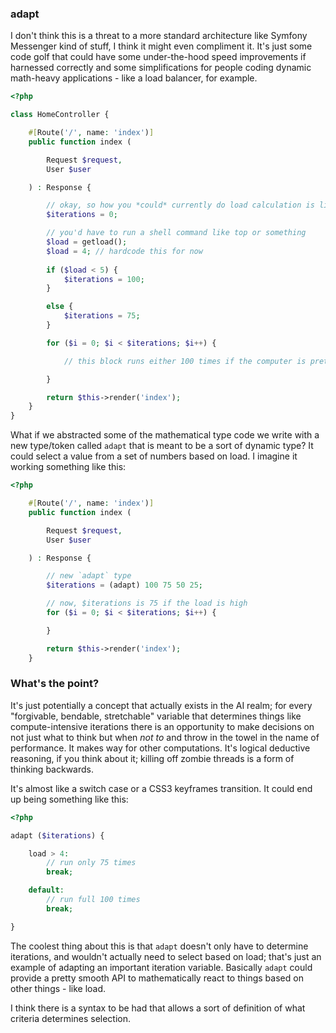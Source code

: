 ### adapt
I don't think this is a threat to a more standard architecture like Symfony Messenger kind of stuff, I think it might even compliment it. It's just some code golf that could have some under-the-hood speed improvements if harnessed correctly and some simplifications for people coding dynamic math-heavy applications - like a load balancer, for example.

```php
<?php

class HomeController {

    #[Route('/', name: 'index')]
    public function index (

        Request $request,
        User $user

    ) : Response {

        // okay, so how you *could* currently do load calculation is like this:
        $iterations = 0;

        // you'd have to run a shell command like top or something
        $load = getload();
        $load = 4; // hardcode this for now
        
        if ($load < 5) {
            $iterations = 100;
        }

        else {
            $iterations = 75;
        }

        for ($i = 0; $i < $iterations; $i++) {

            // this block runs either 100 times if the computer is pretty freed up or else 75 times if it's not

        }

        return $this->render('index');
    }
}

```
What if we abstracted some of the mathematical type code we write with a new type/token called `adapt` that is meant to be a sort of dynamic type? It could select a value from a set of numbers based on load. I imagine it working something like this:
```php
<?php

    #[Route('/', name: 'index')]
    public function index (

        Request $request,
        User $user

    ) : Response {

        // new `adapt` type
        $iterations = (adapt) 100 75 50 25;

        // now, $iterations is 75 if the load is high
        for ($i = 0; $i < $iterations; $i++) {

        }

        return $this->render('index');
    }
```
### What's the point?
It's just potentially a concept that actually exists in the AI realm; for every "forgivable, bendable, stretchable" variable that determines things like compute-intensive iterations there is an opportunity to make decisions on not just what to think but when *not to* and throw in the towel in the name of performance. It makes way for other computations. It's logical deductive reasoning, if you think about it; killing off zombie threads is a form of thinking backwards.

It's almost like a switch case or a CSS3 keyframes transition. It could end up being something like this:
```php
<?php

adapt ($iterations) {

    load > 4:
        // run only 75 times
        break;

    default:
        // run full 100 times
        break;

}
```
The coolest thing about this is that `adapt` doesn't only have to determine iterations, and wouldn't actually need to select based on load; that's just an example of adapting an important iteration variable. Basically `adapt` could provide a pretty smooth API to mathematically react to things based on other things - like load.

I think there is a syntax to be had that allows a sort of definition of what criteria determines selection.